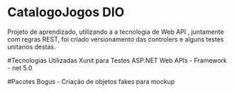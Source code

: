 # CatalogoJogos DIO
Projeto de aprendizado, utilizando a a tecnologia de Web API , juntamente com regras REST, foi criado versionamento das controlers e alguns testes unitarios destas.

#Tecnologias Utilizadas
Xunit para Testes
ASP.NET Web APIs - Framework -  net 5.0

#Pacotes
Bogus - Criação de objetos fakes para mockup
